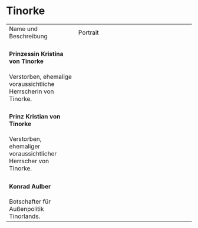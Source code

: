 # Tinorke

<table>
<tr><td>Name und Beschreibung</td><td width="300">Portrait</td></tr>
<tr><td><h4>Prinzessin Kristina von Tinorke</h4> Verstorben, ehemalige voraussichtliche Herrscherin von Tinorke.</td><td width="300"><img src="kristina.png" alt="" /></td></tr>
<tr><td><h4>Prinz Kristian von Tinorke</h4> Verstorben, ehemaliger voraussichtlicher Herrscher von Tinorke.</td><td width="300"><img src="kristian.png" alt="" /></td></tr>
<tr><td><h4>Konrad Aulber</h4> Botschafter für Außenpolitik Tinorlands.</td><td width="300"><img src="konrad.png" alt="" /></td></tr>
<!--<tr><td><h4>Sinmir Ragnarsson</h4> Schmied und Großvater von Siegmund.</td><td width="300"><img src="sinmir.png" alt="" /></td></tr>-->
</table>
